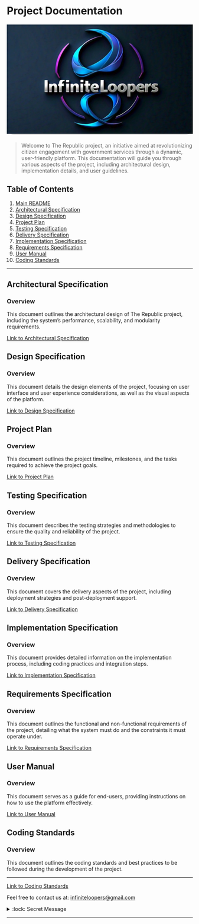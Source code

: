 # Project Documentation

<div style="width: 100%; height: 40%; border-radius:20px; background-color: #d1d1d1; margin: 20px 0;">
    <img src="../documentation/images/InfiniteLoopers_21.jpeg" alt="Documentation" style="width: 100%; height: auto; max-height: 100%;">
</div>

> Welcome to The Republic project, an initiative aimed at revolutionizing citizen engagement with government services through a dynamic, user-friendly platform. This documentation will guide you through various aspects of the project, including architectural design, implementation details, and user guidelines.

## Table of Contents

1. [Main README](../README.md)
2. [Architectural Specification](#architectural-specification)
3. [Design Specification](#design-specification)
4. [Project Plan](#project-plan)
5. [Testing Specification](#testing-specification)
6. [Delivery Specification](#delivery-specification)
7. [Implementation Specification](#implementation-specification)
8. [Requirements Specification](#requirements-specification)
9. [User Manual](#user-manual)
10. [Coding Standards](#coding-standards)

---

## Architectural Specification

### Overview

This document outlines the architectural design of The Republic project, including the system’s performance, scalability, and modularity requirements.

[Link to Architectural Specification](./specifications/ArchitecturalSpecification.md)

## Design Specification

### Overview

This document details the design elements of the project, focusing on user interface and user experience considerations, as well as the visual aspects of the platform.

[Link to Design Specification](./specifications/DesignSpecification.md)

## Project Plan

### Overview

This document outlines the project timeline, milestones, and the tasks required to achieve the project goals.

[Link to Project Plan](./specifications/ProjectPlan.md)

## Testing Specification

### Overview

This document describes the testing strategies and methodologies to ensure the quality and reliability of the project.

[Link to Testing Specification](./specifications/TestingSpecification.md)

## Delivery Specification

### Overview

This document covers the delivery aspects of the project, including deployment strategies and post-deployment support.

[Link to Delivery Specification](./specifications/DeliverySpecification.md)

## Implementation Specification

### Overview

This document provides detailed information on the implementation process, including coding practices and integration steps.

[Link to Implementation Specification](./specifications/ImplementationSpecification.md)

## Requirements Specification

### Overview

This document outlines the functional and non-functional requirements of the project, detailing what the system must do and the constraints it must operate under.

[Link to Requirements Specification](./specifications/RequirementsSpecification.md)

## User Manual

### Overview

This document serves as a guide for end-users, providing instructions on how to use the platform effectively.

[Link to User Manual](./specifications/UserManual.md)

## Coding Standards

### Overview

This document outlines the coding standards and best practices to be followed during the development of the project.

---

[Link to Coding Standards](./specifications/CodingStandards.md)

Feel free to contact us at: [infiniteloopers@gmail.com](mailto:infiniteloopers@gmail.com)

<details>
    <summary> :lock: Secret Message</summary>
    <br/>
    <p>Thank you for opening this, Have a great day! :smile:</p>
</details>

---

